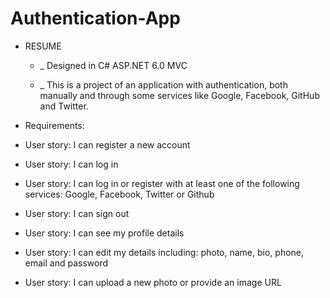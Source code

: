 # Authentication-App

* RESUME

  - _ Designed in C# ASP.NET 6.0 MVC
  
  - _ This is a project of an application with authentication, both manually and through some services like Google, Facebook, GitHub and Twitter.

 * Requirements:
 
  - User story: I can register a new account
  
  - User story: I can log in
  
  - User story: I can log in or register with at least one of the following services: Google, Facebook, Twitter or Github
  
  - User story: I can sign out
  
  - User story: I can see my profile details
  
  - User story: I can edit my details including: photo, name, bio, phone, email and password
  
  - User story: I can upload a new photo or provide an image URL
